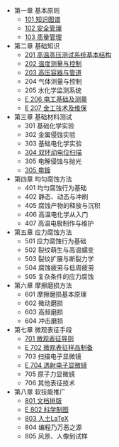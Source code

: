 <!-- docs/_sidebar.md -->
* 第一章 基本原则
  * [101 知识图谱](ch1/101知识图谱.md)
  * [102 安全管理](ch1/102安全管理.md)
  * [103 质量管理](ch1/103质量管理.md)
* 第二章 基础知识
  * [201 高温高压测试系统基本结构](ch2/201高温高压测试系统基本结构.md)
  * [202 温度测量与控制](ch2/202温度测量与控制.md)
  * [203 高压容器与管道](ch2/203高压容器与管道.md)
  * 204 气体测量与控制
  * 205 水化学监测系统
  * [E 206 电工基础及测量](ch2/206电工基础及测量.md)
  * [E 207 金工技术及维保](ch2/207金工技术及维保.md)
* 第三章 基础材料测试
  * 301 基础化学实验
  * 302 金属侵蚀实验
  * 303 基础电化学实验
  * [304 双环动电位扫描](ch3/304双环动电位扫描.md)
  * 305 电解侵蚀与抛光
  * [305 电镀](ch3/305电镀.md)
* 第四章 均匀腐蚀方法
  * 401 均匀腐蚀行为基础
  * 402 静态、动态与冲刷
  * 405 腐蚀产物的释放与沉积
  * 406 高温电化学从入门
  * 407 高温电极制作与维护
* 第五章 应力腐蚀方法
  * 501 应力腐蚀行为基础
  * 502 裂纹萌生与高温蠕变
  * 503 裂纹扩展与断裂力学
  * 504 腐蚀疲劳与低周疲劳
  * 505 复杂条件的应力腐蚀
* 第六章 摩擦磨损方法
  * 601 摩擦磨损基本原理
  * 602 微动磨损
  * 603 高频磨损
  * 604 冲击磨损
* 第七章 微观表征手段
  * [701 微观表征导则](ch7/701微观表征导则.md)
  * [E 702 微观表征样品制备](ch7/702微观表征样品制备.md)
  * 703 扫描电子显微镜
  * [E 704 透射电子显微镜](ch7/704透射电子显微镜.md)
  * 705 原子力显微镜
  * 706 其他表征技术
* 第八章 软技能推广
  * [801 文档排版](ch8/801文档排版.md)
  * [E 802 科学制图](ch8/802科学制图.md)
  * [803 入土LaTeX](ch8/803入土LaTeX.md)
  * 804 编程乃万恶之源
  * 805 风景、人像到试样